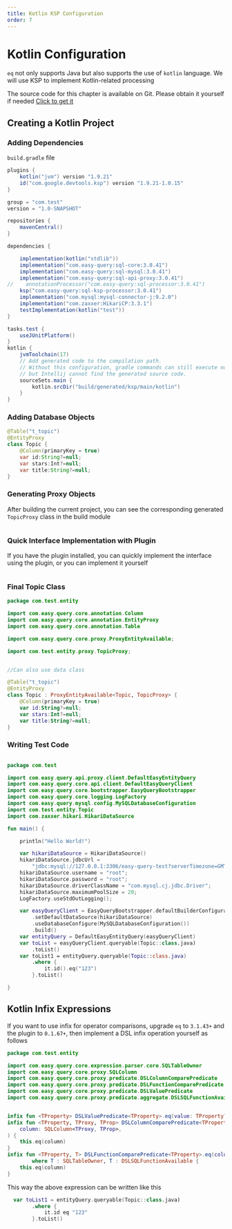 ```yaml
---
title: Kotlin KSP Configuration
order: 7
---
```


# Kotlin Configuration
`eq` not only supports Java but also supports the use of `kotlin` language. We will use KSP to implement Kotlin-related processing

The source code for this chapter is available on Git. Please obtain it yourself if needed [Click to get it](https://github.com/xuejmnet/easy-query-samples)

## Creating a Kotlin Project
### Adding Dependencies

`build.gradle` file

```gradle
plugins {
    kotlin("jvm") version "1.9.21"
    id("com.google.devtools.ksp") version "1.9.21-1.0.15"
}

group = "com.test"
version = "1.0-SNAPSHOT"

repositories {
    mavenCentral()
}

dependencies {

    implementation(kotlin("stdlib"))
    implementation("com.easy-query:sql-core:3.0.41")
    implementation("com.easy-query:sql-mysql:3.0.41")
    implementation("com.easy-query:sql-api-proxy:3.0.41")
//    annotationProcessor("com.easy-query:sql-processor:3.0.41")
    ksp("com.easy-query:sql-ksp-processor:3.0.41")
    implementation("com.mysql:mysql-connector-j:9.2.0")
    implementation("com.zaxxer:HikariCP:3.3.1")
    testImplementation(kotlin("test"))
}

tasks.test {
    useJUnitPlatform()
}
kotlin {
    jvmToolchain(17)
    // Add generated code to the compilation path.
    // Without this configuration, gradle commands can still execute normally,
    // but Intellij cannot find the generated source code.
    sourceSets.main {
        kotlin.srcDir("build/generated/ksp/main/kotlin")
    }
}

```

### Adding Database Objects
```java
@Table("t_topic")
@EntityProxy
class Topic {
    @Column(primaryKey = true)
    var id:String?=null;
    var stars:Int?=null;
    var title:String?=null;
}
```

### Generating Proxy Objects
After building the current project, you can see the corresponding generated `TopicProxy` class in the build module

<img :src="$withBase('/images/kt-build.jpg')">

### Quick Interface Implementation with Plugin
If you have the plugin installed, you can quickly implement the interface using the plugin, or you can implement it yourself

<img :src="$withBase('/images/kt-impl.jpg')">

### Final Topic Class
```kotlin
package com.test.entity

import com.easy.query.core.annotation.Column
import com.easy.query.core.annotation.EntityProxy
import com.easy.query.core.annotation.Table

import com.easy.query.core.proxy.ProxyEntityAvailable;

import com.test.entity.proxy.TopicProxy;


//Can also use data class

@Table("t_topic")
@EntityProxy
class Topic : ProxyEntityAvailable<Topic, TopicProxy> {
    @Column(primaryKey = true)
    var id:String?=null;
    var stars:Int?=null;
    var title:String?=null;
}
```

### Writing Test Code
```kotlin

package com.test

import com.easy.query.api.proxy.client.DefaultEasyEntityQuery
import com.easy.query.core.api.client.DefaultEasyQueryClient
import com.easy.query.core.bootstrapper.EasyQueryBootstrapper
import com.easy.query.core.logging.LogFactory
import com.easy.query.mysql.config.MySQLDatabaseConfiguration
import com.test.entity.Topic
import com.zaxxer.hikari.HikariDataSource

fun main() {

    println("Hello World!")

    var hikariDataSource = HikariDataSource()
    hikariDataSource.jdbcUrl =
        "jdbc:mysql://127.0.0.1:3306/easy-query-test?serverTimezone=GMT%2B8&characterEncoding=utf-8&useSSL=false&allowMultiQueries=true&rewriteBatchedStatements=true";
    hikariDataSource.username = "root";
    hikariDataSource.password = "root";
    hikariDataSource.driverClassName = "com.mysql.cj.jdbc.Driver";
    hikariDataSource.maximumPoolSize = 20;
    LogFactory.useStdOutLogging();

    var easyQueryClient = EasyQueryBootstrapper.defaultBuilderConfiguration()
        .setDefaultDataSource(hikariDataSource)
        .useDatabaseConfigure(MySQLDatabaseConfiguration())
        .build()
    var entityQuery = DefaultEasyEntityQuery(easyQueryClient)
    var toList = easyQueryClient.queryable(Topic::class.java)
        .toList()
    var toList1 = entityQuery.queryable(Topic::class.java)
        .where {
            it.id().eq("123")
        }.toList()

}
```

## Kotlin Infix Expressions
If you want to use infix for operator comparisons, upgrade `eq` to `3.1.43+` and the plugin to `0.1.67+`, then implement a DSL infix operation yourself as follows
```kotlin
package com.test.entity

import com.easy.query.core.expression.parser.core.SQLTableOwner
import com.easy.query.core.proxy.SQLColumn
import com.easy.query.core.proxy.predicate.DSLColumnComparePredicate
import com.easy.query.core.proxy.predicate.DSLFunctionComparePredicate
import com.easy.query.core.proxy.predicate.DSLValuePredicate
import com.easy.query.core.proxy.predicate.aggregate.DSLSQLFunctionAvailable


infix fun <TProperty> DSLValuePredicate<TProperty>.eq(value: TProperty?) = this.eq(value)
infix fun <TProperty, TProxy, TProp> DSLColumnComparePredicate<TProperty>.eq(
    column: SQLColumn<TProxy, TProp>,
) {
    this.eq(column)
}
infix fun <TProperty, T> DSLFunctionComparePredicate<TProperty>.eq(column: T)
        where T : SQLTableOwner, T : DSLSQLFunctionAvailable {
    this.eq(column)
}
```
This way the above expression can be written like this
```kotlin
  var toList1 = entityQuery.queryable(Topic::class.java)
        .where {
            it.id eq "123"
        }.toList()

```
